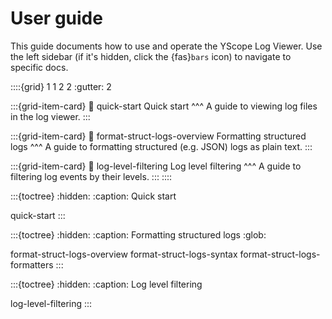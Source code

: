 # User guide

This guide documents how to use and operate the YScope Log Viewer. Use the left sidebar (if it's
hidden, click the {fas}`bars` icon) to navigate to specific docs.

::::{grid} 1 1 2 2
:gutter: 2

:::{grid-item-card}
:link: quick-start
Quick start
^^^
A guide to viewing log files in the log viewer.
:::

:::{grid-item-card}
:link: format-struct-logs-overview
Formatting structured logs
^^^
A guide to formatting structured (e.g. JSON) logs as plain text.
:::

:::{grid-item-card}
:link: log-level-filtering
Log level filtering
^^^
A guide to filtering log events by their levels.
:::
::::

:::{toctree}
:hidden:
:caption: Quick start

quick-start
:::

:::{toctree}
:hidden:
:caption: Formatting structured logs
:glob:

format-struct-logs-overview
format-struct-logs-syntax
format-struct-logs-formatters
:::

:::{toctree}
:hidden:
:caption: Log level filtering

log-level-filtering
:::
